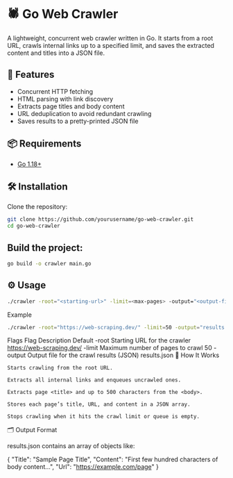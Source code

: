 # 🕷️ Go Web Crawler

A lightweight, concurrent web crawler written in Go. It starts from a root URL, crawls internal links up to a specified limit, and saves the extracted content and titles into a JSON file.

## 🚀 Features

-   Concurrent HTTP fetching
-   HTML parsing with link discovery
-   Extracts page titles and body content
-   URL deduplication to avoid redundant crawling
-   Saves results to a pretty-printed JSON file

## 📦 Requirements

-   [Go 1.18+](https://golang.org/dl/)

## 🛠️ Installation

Clone the repository:

```bash
git clone https://github.com/yourusername/go-web-crawler.git
cd go-web-crawler
```

## Build the project:

```bash
go build -o crawler main.go
```

## ⚙️ Usage

```bash
./crawler -root="<starting-url>" -limit=<max-pages> -output="<output-filename>"
```

Example

```bash
./crawler -root="https://web-scraping.dev/" -limit=50 -output="results.json"
```

Flags
Flag Description Default
-root Starting URL for the crawler https://web-scraping.dev/
-limit Maximum number of pages to crawl 50
-output Output file for the crawl results (JSON) results.json
🧠 How It Works

    Starts crawling from the root URL.

    Extracts all internal links and enqueues uncrawled ones.

    Extracts page <title> and up to 500 characters from the <body>.

    Stores each page’s title, URL, and content in a JSON array.

    Stops crawling when it hits the crawl limit or queue is empty.

🗂️ Output Format

results.json contains an array of objects like:

{
"Title": "Sample Page Title",
"Content": "First few hundred characters of body content...",
"Url": "https://example.com/page"
}
